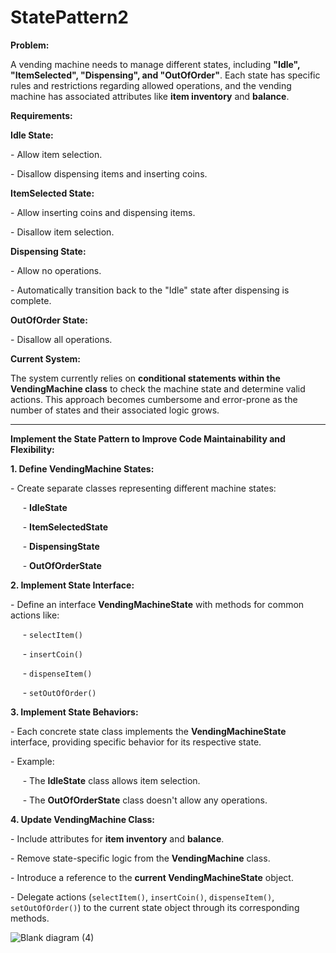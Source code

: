# StatePattern2

<p><b>Problem:</b></p>  

<p>A vending machine needs to manage different states, including <b>"Idle", "ItemSelected", "Dispensing", and "OutOfOrder"</b>.  
Each state has specific rules and restrictions regarding allowed operations, and the vending machine has associated attributes like  
<b>item inventory</b> and <b>balance</b>.</p>  

<p><b>Requirements:</b></p>  

<p><b>Idle State:</b></p>  
<p>- Allow item selection.</p>  
<p>- Disallow dispensing items and inserting coins.</p>  

<p><b>ItemSelected State:</b></p>  
<p>- Allow inserting coins and dispensing items.</p>  
<p>- Disallow item selection.</p>  

<p><b>Dispensing State:</b></p>  
<p>- Allow no operations.</p>  
<p>- Automatically transition back to the "Idle" state after dispensing is complete.</p>  

<p><b>OutOfOrder State:</b></p>  
<p>- Disallow all operations.</p>  

<p><b>Current System:</b></p>  
<p>The system currently relies on <b>conditional statements within the VendingMachine class</b> to check the machine state and determine  
valid actions. This approach becomes cumbersome and error-prone as the number of states and their associated logic grows.</p>  

<hr>  

<p><b>Implement the State Pattern to Improve Code Maintainability and Flexibility:</b></p>  

<p><b>1. Define VendingMachine States:</b></p>  
<p>- Create separate classes representing different machine states:</p>  
<p>&nbsp;&nbsp;&nbsp;&nbsp; - <b>IdleState</b></p>  
<p>&nbsp;&nbsp;&nbsp;&nbsp; - <b>ItemSelectedState</b></p>  
<p>&nbsp;&nbsp;&nbsp;&nbsp; - <b>DispensingState</b></p>  
<p>&nbsp;&nbsp;&nbsp;&nbsp; - <b>OutOfOrderState</b></p>  

<p><b>2. Implement State Interface:</b></p>  
<p>- Define an interface <b>VendingMachineState</b> with methods for common actions like:</p>  
<p>&nbsp;&nbsp;&nbsp;&nbsp; - <code>selectItem()</code></p>  
<p>&nbsp;&nbsp;&nbsp;&nbsp; - <code>insertCoin()</code></p>  
<p>&nbsp;&nbsp;&nbsp;&nbsp; - <code>dispenseItem()</code></p>  
<p>&nbsp;&nbsp;&nbsp;&nbsp; - <code>setOutOfOrder()</code></p>  

<p><b>3. Implement State Behaviors:</b></p>  
<p>- Each concrete state class implements the <b>VendingMachineState</b> interface, providing specific behavior for its respective state.</p>  
<p>- Example:</p>  
<p>&nbsp;&nbsp;&nbsp;&nbsp; - The <b>IdleState</b> class allows item selection.</p>  
<p>&nbsp;&nbsp;&nbsp;&nbsp; - The <b>OutOfOrderState</b> class doesn't allow any operations.</p>  

<p><b>4. Update VendingMachine Class:</b></p>  
<p>- Include attributes for <b>item inventory</b> and <b>balance</b>.</p>  
<p>- Remove state-specific logic from the <b>VendingMachine</b> class.</p>  
<p>- Introduce a reference to the <b>current VendingMachineState</b> object.</p>  
<p>- Delegate actions (<code>selectItem()</code>, <code>insertCoin()</code>, <code>dispenseItem()</code>, <code>setOutOfOrder()</code>)  
to the current state object through its corresponding methods.</p> 



![Blank diagram (4)](https://github.com/user-attachments/assets/1112b684-406d-4ecf-880a-e48f9544294b)
